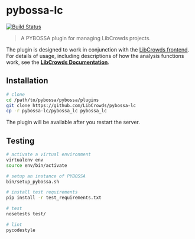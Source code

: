 # pybossa-lc

[![Build Status](https://travis-ci.org/LibCrowds/pybossa-lc.svg?branch=master)](https://travis-ci.org/LibCrowds/pybossa-lc)

> A PYBOSSA plugin for managing LibCrowds projects.

The plugin is designed to work in conjunction with the
[LibCrowds frontend](https://github.com/LibCrowds/libcrowds). For details
of usage, including descriptions of how the analysis functions work, see the
[**LibCrowds Documentation**](https://docs.libcrowds.com).

## Installation

``` bash
# clone
cd /path/to/pybossa/pybossa/plugins
git clone https://github.com/LibCrowds/pybossa-lc
cp -r pybossa-lc/pybossa_lc pybossa_lc
```

The plugin will be available after you restart the server.

## Testing

``` bash
# activate a virtual environment
virtualenv env
source env/bin/activate

# setup an instance of PYBOSSA
bin/setup_pybossa.sh

# install test requirements
pip install -r test_requirements.txt

# test
nosetests test/

# lint
pycodestyle
```
